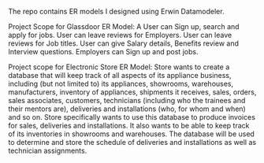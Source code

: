 The repo contains ER models I designed using Erwin Datamodeler.

Project Scope for Glassdoor ER Model:
A User can Sign up, search and apply for jobs.
User can leave reviews for Employers.
User can leave reviews for Job titles.
User can give Salary details, Benefits review and Interview questions.
Employers can Sign up and post jobs.

Project scope for Electronic Store ER Model:
Store wants to create a database that will keep track of all aspects of its appliance business, including (but not limited to) its appliances,
showrooms, warehouses, manufacturers, inventory of appliances, shipments it receives, sales, orders, sales associates, customers, technicians (including who the trainees and their mentors are),
deliveries and installations (who, for whom and when) and so on. 
Store specifically wants to use this database to produce invoices for sales, deliveries and installations. It also wants to be able to keep track of its inventories in showrooms and warehouses. 
The database will be used to determine and store the schedule of deliveries and installations as well as technician assignments.

